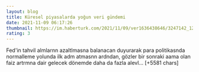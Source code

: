 ```yaml
--- 
layout: blog
title: Küresel piyasalarda yoğun veri gündemi
date: 2021-11-09 06:17:26
thumbnail: https://im.haberturk.com/2021/11/09/ver1636438646/3247142_1200x627.jpg
rating: 3
---
```

Fed'in tahvil almlarnn azaltlmasna balanacan duyurarak para politikasnda normalleme yolunda ilk adm atmasnn ardndan, gözler bir sonraki aama olan faiz artrmna dair gelecek dönemde daha da fazla alevl… [+5581 chars]